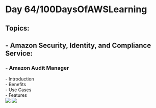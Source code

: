 <h1> Day 64/100DaysOfAWSLearning </h1>
<h2> Topics: </h2>

 <h2>  - Amazon Security, Identity, and Compliance Service: </h2>

<h3> - Amazon Audit Manager </h3>
         - Introduction <br>
         - Benefits <br> 
         - Use Cases <br>
         - Features <br>
       

<img src = "https://github.com/thetechgirlgita/100-days-of-aws-learning/blob/master/Images/Day64/64_1.jpg?raw=true">
<img src = "https://github.com/thetechgirlgita/100-days-of-aws-learning/blob/master/Images/Day64/64_2.jpg?raw=true">
